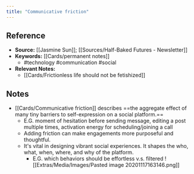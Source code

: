 ```yaml
---
title: "Communicative friction"
---
```

## Reference
- **Source:** [[Jasmine Sun]]; [[Sources/Half-Baked Futures - Newsletter]]
- **Keywords:** [[Cards/permanent notes]]
	- #technology #communication #social
- **Relevant Notes:**
	- [[Cards/Frictionless life should not be fetishized]]
## Notes
- [[Cards/Communicative friction]] describes ==the aggregate effect of many tiny barriers to self-expression on a social platform.==
	- E.G. moment of hesitation before sending message, editing a post multiple times, activation energy for scheduling/joining a call
	- Adding friction can make engagements more purposeful and thoughtful.
	- It's vital in designing vibrant social experiences. It shapes the who, what, when, where, and why of the platform. 
		- E.G. which behaviors should be effortless v.s. filtered
![[Extras/Media/Images/Pasted image 20201117163146.png]]